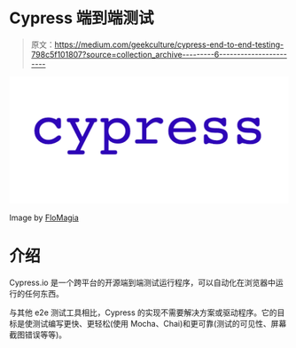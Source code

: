 # Cypress 端到端测试

> 原文：<https://medium.com/geekculture/cypress-end-to-end-testing-798c5f101807?source=collection_archive---------6----------------------->

![](img/89932e5ed1f06822201e3e7a664f95a0.png)

Image by [FloMagia](https://pixabay.com/photos/cypress-javascript-programming-test-7599230/)

# 介绍

Cypress.io 是一个跨平台的开源端到端测试运行程序，可以自动化在浏览器中运行的任何东西。

与其他 e2e 测试工具相比，Cypress 的实现不需要解决方案或驱动程序。它的目标是使测试编写更快、更轻松(使用 Mocha、Chai)和更可靠(测试的可见性、屏幕截图错误等等)。